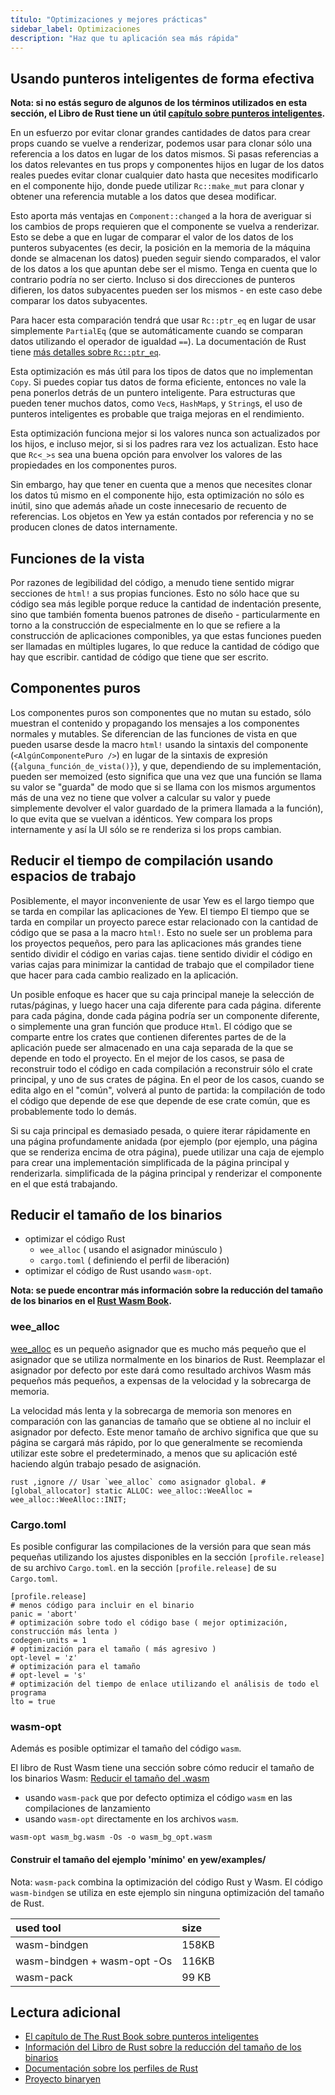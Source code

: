 ```yaml
---
título: "Optimizaciones y mejores prácticas"
sidebar_label: Optimizaciones
description: "Haz que tu aplicación sea más rápida"
---
```


## Usando punteros inteligentes de forma efectiva

**Nota: si no estás seguro de algunos de los términos utilizados en esta
sección, el Libro de Rust tiene un útil
[capítulo sobre punteros inteligentes](https://doc.rust-lang.org/book/ch15-00-smart-pointers.html).**

En un esfuerzo por evitar clonar grandes cantidades de datos para crear props
cuando se vuelve a renderizar, podemos usar para clonar sólo una referencia a
los datos en lugar de los datos mismos. Si pasas referencias a los datos
relevantes en tus props y componentes hijos en lugar de los datos reales puedes
evitar clonar cualquier dato hasta que necesites modificarlo en el componente
hijo, donde puede utilizar `Rc::make_mut` para clonar y obtener una referencia
mutable a los datos que desea modificar.

Esto aporta más ventajas en `Component::changed` a la hora de averiguar si los
cambios de props requieren que el componente se vuelva a renderizar. Esto se
debe a que en lugar de comparar el valor de los datos de los
punteros subyacentes (es decir, la posición en la memoria de la máquina donde se
almacenan los datos) pueden seguir siendo comparados, el valor
de los datos a los que apuntan debe ser el mismo. Tenga en
cuenta que lo contrario podría no ser cierto. Incluso si dos direcciones de
punteros difieren, los datos subyacentes pueden ser los mismos - en
este caso debe comparar los datos subyacentes.

Para hacer esta comparación tendrá que usar `Rc::ptr_eq` en lugar de usar
simplemente `PartialEq` (que se automáticamente cuando se comparan datos
utilizando el operador de igualdad `==`). La documentación de Rust tiene
[más detalles sobre `Rc::ptr_eq`](https://doc.rust-lang.org/stable/std/rc/struct.Rc.html#method.ptr_eq).

Esta optimización es más útil para los tipos de datos que no implementan `Copy`.
Si puedes copiar tus datos de forma eficiente, entonces no vale la pena ponerlos
detrás de un puntero inteligente. Para estructuras que pueden tener muchos
datos, como `Vec`s, `HashMap`s, y `String`s, el uso de punteros inteligentes es
probable que traiga mejoras en el rendimiento.

Esta optimización funciona mejor si los valores nunca son actualizados por los
hijos, e incluso mejor, si si los padres rara vez los actualizan. Esto hace que
`Rc<_>s` sea una buena opción para envolver los valores de las propiedades en
los componentes puros.

Sin embargo, hay que tener en cuenta que a menos que necesites clonar los datos
tú mismo en el componente hijo, esta optimización no sólo es inútil, sino que
además añade un coste innecesario de recuento de referencias. Los objetos en Yew
ya están contados por referencia y no se producen clones de datos internamente.

## Funciones de la vista

Por razones de legibilidad del código, a menudo tiene sentido migrar secciones
de `html!` a sus propias funciones. Esto no sólo hace que su código sea más
legible porque reduce la cantidad de indentación presente, sino que también
fomenta buenos patrones de diseño - particularmente en torno a la construcción
de especialmente en lo que se refiere a la construcción de aplicaciones
componibles, ya que estas funciones pueden ser llamadas en múltiples lugares, lo
que reduce la cantidad de código que hay que escribir. cantidad de código que
tiene que ser escrito.

## Componentes puros

Los componentes puros son componentes que no mutan su estado, sólo muestran el
contenido y propagando los mensajes a los componentes normales y mutables. Se
diferencian de las funciones de vista en que pueden usarse desde la macro
`html!` usando la sintaxis del componente \(`<AlgúnComponentePuro />`) en lugar
de la sintaxis de expresión \(`{alguna_función_de_vista()}`), y que, dependiendo
de su implementación, pueden ser memoized (esto significa que una vez que una
función se llama su valor se "guarda" de modo que si se llama con los mismos
argumentos más de una vez no tiene que volver a calcular su valor y puede
simplemente devolver el valor guardado de la primera llamada a la función), lo
que evita que se vuelvan a idénticos. Yew compara los props internamente y así
la UI sólo se re renderiza si los props cambian.

## Reducir el tiempo de compilación usando espacios de trabajo

Posiblemente, el mayor inconveniente de usar Yew es el largo tiempo que se tarda
en compilar las aplicaciones de Yew. El tiempo El tiempo que se tarda en
compilar un proyecto parece estar relacionado con la cantidad de código que se
pasa a la macro `html!`. Esto no suele ser un problema para los proyectos
pequeños, pero para las aplicaciones más grandes tiene sentido dividir el código
en varias cajas. tiene sentido dividir el código en varias cajas para minimizar
la cantidad de trabajo que el compilador tiene que hacer para cada cambio
realizado en la aplicación.

Un posible enfoque es hacer que su caja principal maneje la selección de
rutas/páginas, y luego hacer una caja diferente para cada página. diferente para
cada página, donde cada página podría ser un componente diferente, o simplemente
una gran función que produce `Html`. El código que se comparte entre los crates
que contienen diferentes partes de de la aplicación puede ser almacenado en una
caja separada de la que se depende en todo el proyecto. En el mejor de los
casos, se pasa de reconstruir todo el código en cada compilación a reconstruir
sólo el crate principal, y uno de sus crates de página. En el peor de los casos,
cuando se edita algo en el "común", volverá al punto de partida: la compilación
de todo el código que depende de ese que depende de ese crate común, que es
probablemente todo lo demás.

Si su caja principal es demasiado pesada, o quiere iterar rápidamente en una
página profundamente anidada (por ejemplo (por ejemplo, una página que se
renderiza encima de otra página), puede utilizar una caja de ejemplo para crear
una implementación simplificada de la página principal y renderizarla.
simplificada de la página principal y renderizar el componente en el que está
trabajando.

## Reducir el tamaño de los binarios

- optimizar el código Rust
  - `wee_alloc` \( usando el asignador minúsculo \)
  - `cargo.toml` ( definiendo el perfil de liberación)
- optimizar el código de Rust usando `wasm-opt`.

**Nota: se puede encontrar más información sobre la reducción del tamaño de los
binarios en el
[Rust Wasm Book](https://rustwasm.github.io/book/reference/code-size.html#optimizing-builds-for-code-size).**

### wee_alloc

[wee_alloc](https://github.com/rustwasm/wee_alloc) es un pequeño asignador que
es mucho más pequeño que el asignador que se utiliza normalmente en los binarios
de Rust. Reemplazar el asignador por defecto por este dará como resultado
archivos Wasm más pequeños más pequeños, a expensas de la velocidad y la
sobrecarga de memoria.

La velocidad más lenta y la sobrecarga de memoria son menores en comparación con
las ganancias de tamaño que se obtiene al no incluir el asignador por defecto.
Este menor tamaño de archivo significa que que su página se cargará más rápido,
por lo que generalmente se recomienda utilizar este sobre el predeterminado, a
menos que su aplicación esté haciendo algún trabajo pesado de asignación.

`` rust ,ignore // Usar `wee_alloc` como asignador global. #[global_allocator] static ALLOC: wee_alloc::WeeAlloc = wee_alloc::WeeAlloc::INIT; ``

### Cargo.toml

Es posible configurar las compilaciones de la versión para que sean más pequeñas
utilizando los ajustes disponibles en la sección `[profile.release]` de su
archivo `Cargo.toml`. en la sección `[profile.release]` de su `Cargo.toml`.

```texto
[profile.release]
# menos código para incluir en el binario
panic = 'abort'
# optimización sobre todo el código base ( mejor optimización, construcción más lenta )
codegen-units = 1
# optimización para el tamaño ( más agresivo )
opt-level = 'z'
# optimización para el tamaño
# opt-level = 's'
# optimización del tiempo de enlace utilizando el análisis de todo el programa
lto = true
```

### wasm-opt

Además es posible optimizar el tamaño del código `wasm`.

El libro de Rust Wasm tiene una sección sobre cómo reducir el tamaño de los
binarios Wasm:
[Reducir el tamaño del .wasm](https://rustwasm.github.io/book/game-of-life/code-size.html)

- usando `wasm-pack` que por defecto optimiza el código `wasm` en las
  compilaciones de lanzamiento
- usando `wasm-opt` directamente en los archivos `wasm`.

```texto
wasm-opt wasm_bg.wasm -Os -o wasm_bg_opt.wasm
```

#### Construir el tamaño del ejemplo 'mínimo' en yew/examples/

Nota: `wasm-pack` combina la optimización del código Rust y Wasm. El código
`wasm-bindgen` se utiliza en este ejemplo sin ninguna optimización del tamaño de
Rust.

| used tool                   | size  |
| :-------------------------- | :---- |
| wasm-bindgen                | 158KB |
| wasm-bindgen + wasm-opt -Os | 116KB |
| wasm-pack                   | 99 KB |

## Lectura adicional

- [El capítulo de The Rust Book sobre punteros inteligentes](https://doc.rust-lang.org/book/ch15-00-smart-pointers.html)
- [Información del Libro de Rust sobre la reducción del tamaño de los binarios](https://rustwasm.github.io/book/reference/code-size.html#optimizing-builds-for-code-size)
- [Documentación sobre los perfiles de Rust](https://doc.rust-lang.org/cargo/reference/profiles.html)
- [Proyecto binaryen](https://github.com/WebAssembly/binaryen)
